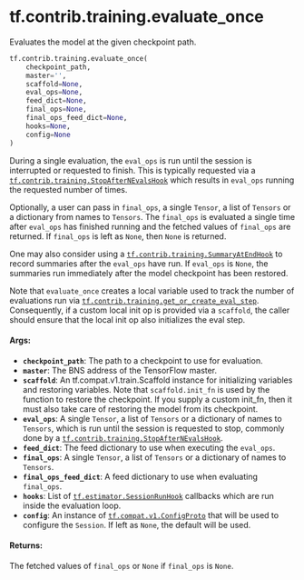 <div itemscope itemtype="http://developers.google.com/ReferenceObject">
<meta itemprop="name" content="tf.contrib.training.evaluate_once" />
<meta itemprop="path" content="Stable" />
</div>

# tf.contrib.training.evaluate_once

Evaluates the model at the given checkpoint path.

``` python
tf.contrib.training.evaluate_once(
    checkpoint_path,
    master='',
    scaffold=None,
    eval_ops=None,
    feed_dict=None,
    final_ops=None,
    final_ops_feed_dict=None,
    hooks=None,
    config=None
)
```

<!-- Placeholder for "Used in" -->

During a single evaluation, the `eval_ops` is run until the session is
interrupted or requested to finish. This is typically requested via a
<a href="../../../tf/contrib/training/StopAfterNEvalsHook.md"><code>tf.contrib.training.StopAfterNEvalsHook</code></a> which results in `eval_ops` running
the requested number of times.

Optionally, a user can pass in `final_ops`, a single `Tensor`, a list of
`Tensors` or a dictionary from names to `Tensors`. The `final_ops` is
evaluated a single time after `eval_ops` has finished running and the fetched
values of `final_ops` are returned. If `final_ops` is left as `None`, then
`None` is returned.

One may also consider using a <a href="../../../tf/contrib/training/SummaryAtEndHook.md"><code>tf.contrib.training.SummaryAtEndHook</code></a> to record
summaries after the `eval_ops` have run. If `eval_ops` is `None`, the
summaries run immediately after the model checkpoint has been restored.

Note that `evaluate_once` creates a local variable used to track the number of
evaluations run via <a href="../../../tf/contrib/training/get_or_create_eval_step.md"><code>tf.contrib.training.get_or_create_eval_step</code></a>.
Consequently, if a custom local init op is provided via a `scaffold`, the
caller should ensure that the local init op also initializes the eval step.

#### Args:


* <b>`checkpoint_path`</b>: The path to a checkpoint to use for evaluation.
* <b>`master`</b>: The BNS address of the TensorFlow master.
* <b>`scaffold`</b>: An tf.compat.v1.train.Scaffold instance for initializing variables
  and restoring variables. Note that `scaffold.init_fn` is used by the
  function to restore the checkpoint. If you supply a custom init_fn, then
  it must also take care of restoring the model from its checkpoint.
* <b>`eval_ops`</b>: A single `Tensor`, a list of `Tensors` or a dictionary of names to
  `Tensors`, which is run until the session is requested to stop, commonly
  done by a <a href="../../../tf/contrib/training/StopAfterNEvalsHook.md"><code>tf.contrib.training.StopAfterNEvalsHook</code></a>.
* <b>`feed_dict`</b>: The feed dictionary to use when executing the `eval_ops`.
* <b>`final_ops`</b>: A single `Tensor`, a list of `Tensors` or a dictionary of names
  to `Tensors`.
* <b>`final_ops_feed_dict`</b>: A feed dictionary to use when evaluating `final_ops`.
* <b>`hooks`</b>: List of <a href="../../../tf/train/SessionRunHook.md"><code>tf.estimator.SessionRunHook</code></a> callbacks which are run inside
  the evaluation loop.
* <b>`config`</b>: An instance of <a href="../../../tf/ConfigProto.md"><code>tf.compat.v1.ConfigProto</code></a> that will be used to
  configure the `Session`. If left as `None`, the default will be used.


#### Returns:

The fetched values of `final_ops` or `None` if `final_ops` is `None`.
